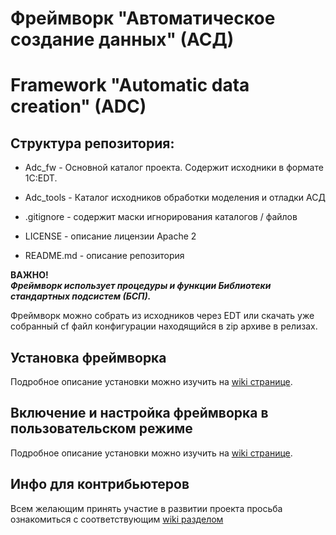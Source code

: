 # Фреймворк "Автоматическое создание данных" (АСД)
# Framework "Automatic data creation" (ADC)

## Структура репозитория:
* Adc_fw - Основной каталог проекта. Содержит исходники в формате 1C:EDT.
* Adc_tools - Каталог исходников обработки моделения и отладки АСД

* .gitignore - содержит маски игнорирования каталогов / файлов
* LICENSE - описание лицензии Apache 2
* README.md - описание репозитория

**ВАЖНО!**  
***Фреймворк использует процедуры и функции Библиотеки стандартных подсистем (БСП).***

Фреймворк можно собрать из исходников через EDT или скачать уже собранный cf файл конфигурации находящийся в zip архиве в релизах.

## Установка фреймворка
Подробное описание установки можно изучить на [wiki странице](https://github.com/Cinimex-Informatica/1c-adc/wiki/1.-%D0%A3%D1%81%D1%82%D0%B0%D0%BD%D0%BE%D0%B2%D0%BA%D0%B0-%D1%84%D1%80%D0%B5%D0%B9%D0%BC%D0%B2%D0%BE%D1%80%D0%BA%D0%B0 "Установка фреймворка").

## Включение и настройка фреймворка в пользовательском режиме
Подробное описание установки можно изучить на [wiki странице](https://github.com/Cinimex-Informatica/1c-adc/wiki/2.-%D0%92%D0%BA%D0%BB%D1%8E%D1%87%D0%B5%D0%BD%D0%B8%D0%B5-%D0%B8-%D0%BD%D0%B0%D1%81%D1%82%D1%80%D0%BE%D0%B9%D0%BA%D0%B0-%D1%84%D1%80%D0%B5%D0%B9%D0%BC%D0%B2%D0%BE%D1%80%D0%BA%D0%B0-%D0%B2-%D0%BF%D0%BE%D0%BB%D1%8C%D0%B7%D0%BE%D0%B2%D0%B0%D1%82%D0%B5%D0%BB%D1%8C%D1%81%D0%BA%D0%BE%D0%BC-%D1%80%D0%B5%D0%B6%D0%B8%D0%BC%D0%B5 "Включение и настройка фреймворка в пользовательском режиме").

## Инфо для контрибьютеров
Всем желающим принять участие в развитии проекта просьба ознакомиться с соответствующим [wiki разделом](https://github.com/Cinimex-Informatica/1c-adc/wiki/3.-%D0%98%D0%BD%D1%84%D0%BE%D1%80%D0%BC%D0%B0%D1%86%D0%B8%D1%8F-%D0%B4%D0%BB%D1%8F-%D0%BA%D0%BE%D0%BD%D1%82%D1%80%D0%B8%D0%B1%D1%8C%D1%8E%D1%82%D0%B5%D1%80%D0%BE%D0%B2 "Информация для контрибьютеров") 